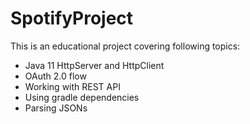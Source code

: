 # SpotifyProject
This is an educational project covering following topics:
  * Java 11 HttpServer and HttpClient
  * OAuth 2.0 flow
  * Working with REST API
  * Using gradle dependencies
  * Parsing JSONs
